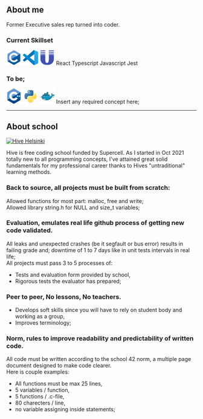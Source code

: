 ## About me

Former Executive sales rep turned into coder.

### Current Skillset
<p>
<img src="https://raw.githubusercontent.com/devicons/devicon/master/icons/c/c-original.svg" width="40" title="Modern C">
<img src="https://raw.githubusercontent.com/devicons/devicon/master/icons/vscode/vscode-original.svg" width="40" title="Visual Studio Code">  
<img src="https://raw.githubusercontent.com/devicons/devicon/master/icons/unix/unix-original.svg" width="40" title="Unix trickery">  
React
Typescript
Javascript
Jest 
</p>  

### To be;
<p>
<img src="https://raw.githubusercontent.com/devicons/devicon/master/icons/cplusplus/cplusplus-original.svg" width="40" title="C++">
<img src="https://raw.githubusercontent.com/devicons/devicon/master/icons/python/python-original.svg" width="40" title="Python">
<img src="https://raw.githubusercontent.com/devicons/devicon/master/icons/docker/docker-original.svg" width="40" title="Docker">
  Insert any required concept here;
</p>

<hr>

## About school
<p>  
<a href="https://www.hive.fi/en">
<img src= "https://apply.hive.fi/assets/hivelogo7-28ffacbad276a1f25a4457ecbdae7fb6109d21488d283a4ea88a09dcbf69c9da.png" width="180" title="Hive Helsinki"> 
</a>
<p/>
Hive is free coding school funded by Supercell. As I started in Oct 2021 totally new to all programming concepts,
I've attained great solid fundamentals for my professional career thanks to Hives "untraditional" learning methods.

### Back to source, all projects must be built from scratch:  
  Allowed functions for most part: malloc, free and write;  
  Allowed library string.h for NULL and size_t variables;  
  
### Evaluation, emulates real life github process of getting new code validated.  
  All leaks and unexpected crashes (be it segfault or bus error) results in failing grade and;
  downtime of 1 to 7 days like in unit tests intervals in real life;  
  All projects must pass 3 to 5 processes of:  
  - Tests and evaluation form provided by school,  
  - Rigorous tests the evaluator has prepared;  
  
### Peer to peer, No lessons, No teachers. 
  - Develops soft skills since you will have to rely on student body and working as a group,  
  - Improves terminology;
  
### Norm, rules to improve readability and predictability of written code. 
  All code must be written according to the school 42 norm, a multiple page document designed to make code clearer.  
  Here is couple examples:
  - All functions must be max 25 lines, 
  - 5 variables / function,
  - 5 functions / .c-file,
  - 80 charecters / line,
  - no variable assigning inside statements;
  
    


<!--
<!--
**Akoykka/Akoykka** is a ✨ _special_ ✨ repository because its `README.md` (this file) appears on your GitHub profile.

Here are some ideas to get you started:

- 🔭 I’m currently working on ...
- 🌱 I’m currently learning ...
- 👯 I’m looking to collaborate on ...
- 🤔 I’m looking for help with ...
- 💬 Ask me about ...
- 📫 How to reach me: ...
- 😄 Pronouns: ...
- ⚡ Fun fact: ...
-->
